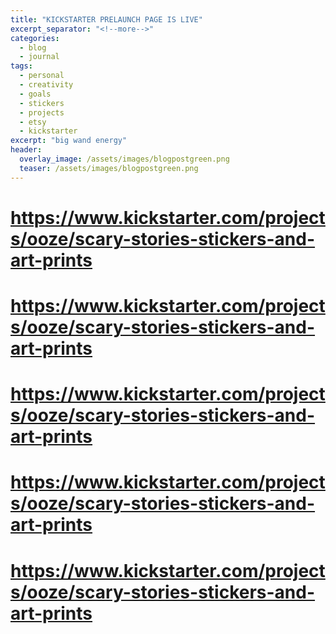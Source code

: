 ```yaml
---
title: "KICKSTARTER PRELAUNCH PAGE IS LIVE"
excerpt_separator: "<!--more-->"
categories:
  - blog
  - journal
tags: 
  - personal
  - creativity
  - goals
  - stickers
  - projects
  - etsy
  - kickstarter
excerpt: "big wand energy"
header:
  overlay_image: /assets/images/blogpostgreen.png
  teaser: /assets/images/blogpostgreen.png
---
```

# https://www.kickstarter.com/projects/ooze/scary-stories-stickers-and-art-prints
# https://www.kickstarter.com/projects/ooze/scary-stories-stickers-and-art-prints
# https://www.kickstarter.com/projects/ooze/scary-stories-stickers-and-art-prints
# https://www.kickstarter.com/projects/ooze/scary-stories-stickers-and-art-prints
# https://www.kickstarter.com/projects/ooze/scary-stories-stickers-and-art-prints